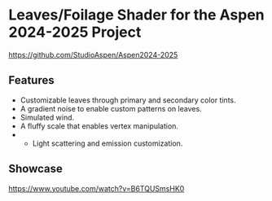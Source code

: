 # Leaves/Foilage Shader for the Aspen 2024-2025 Project
https://github.com/StudioAspen/Aspen2024-2025

## Features
- Customizable leaves through primary and secondary color tints.
- A gradient noise to enable custom patterns on leaves.
- Simulated wind.
- A fluffy scale that enables vertex manipulation.
- - Light scattering and emission customization.

## Showcase
https://www.youtube.com/watch?v=B6TQUSmsHK0

